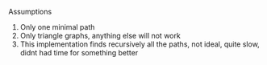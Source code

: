Assumptions
1. Only one minimal path
2. Only triangle graphs, anything else will not work
3. This implementation finds recursively all the paths, not ideal, quite slow, didnt had time for something better
